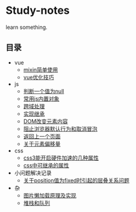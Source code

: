 # Study-notes
learn something.


## 目录

- vue
  - [mixin简单使用](vue/mixin.md)
  - [vue优化技巧](vue/vue优化技巧.md)
- js
  - [判断一个值为null](js/判断一个值为null.md)
  - [常用js内置对象](js/常用js内置对象.md)
  - [跨域处理](js/跨域处理.md)
  - [实现继承](js/实现继承.md)
  - [DOM改变元素内容](js/DOM改变元素内容.md)
  - [阻止浏览器默认行为和取消冒泡](js/阻止浏览器默认行为和取消冒泡.md)
  - [返回上一个页面](js/返回上一个页面.md)
  - [关于元素偏移量](js/关于元素偏移量.md)
- css
  - [css3能开启硬件加速的几种属性](css/硬件加速.md)
  - [css中可继承的属性](css/css中可继承的属性.md)
- 小问题解决记录
  - [关于position值为fixed时引起的层叠关系问题](小问题解决记录/关于position值为fixed时引起的层叠关系问题.md)
- 杂
  - [图片懒加载原理及实现](杂/图片懒加载原理及实现.md)
  - [堆栈和队列](杂/堆栈和队列.md)
